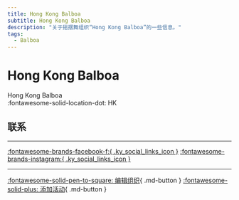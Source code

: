 ```yaml
---
title: Hong Kong Balboa
subtitle: Hong Kong Balboa
description: "关于摇摆舞组织“Hong Kong Balboa”的一些信息。"
tags:
  - Balboa
---
```


# Hong Kong Balboa

Hong Kong Balboa  
:fontawesome-solid-location-dot: HK  


## 联系


---

 [:fontawesome-brands-facebook-f:{ .ky_social_links_icon }](https://www.facebook.com/groups/356823061817248) [:fontawesome-brands-instagram:{ .ky_social_links_icon }](https://instagram.com/hongkongbalboa)

---

[:fontawesome-solid-pen-to-square: 编辑组织](https://github.com/swingdance/orgs/issues/new?assignees=&labels=update+org&projects=&template=03-update_entity.yml&title=Update%20Org%3A%20zh_HK%20%E2%80%A2%20Hong%20Kong%20Balboa&region=zh_HK&id=hong-kong-balboa&name=Hong%20Kong%20Balboa){ .md-button } [:fontawesome-solid-plus: 添加活动](https://github.com/swingdance/events/issues/new?assignees=&labels=add+event&projects=&template=02-add_entity.yml&title=Add%20Event%3A%20zh_HK%20%E2%80%A2%20%3CName%3E&region=zh_HK&province=HK&city=HK&org_id=hong-kong-balboa){ .md-button }
